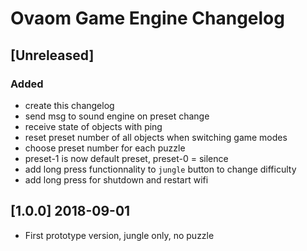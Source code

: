 # Ovaom Game Engine Changelog

## [Unreleased]
### Added
- create this changelog
- send msg to sound engine on preset change
- receive state of objects with ping
- reset preset number of all objects when switching game modes
- choose preset number for each puzzle
- preset-1 is now default preset, preset-0 = silence
- add long press functionnality to `jungle` button to change difficulty
- add long press for shutdown and restart wifi

## [1.0.0] 2018-09-01

- First prototype version, jungle only, no puzzle
